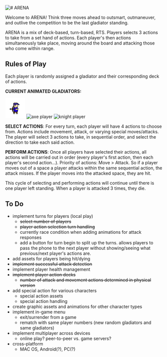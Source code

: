 ![# ARENA](https://github.com/loganherr/arena/blob/master/arena/Assets.xcassets/title.spriteatlas/arena_0.imageset/arena_0.png)

Welcome to ARENA! Think three moves ahead to outsmart, outmaneuver, and outlive the competition to be the last gladiator standing.

ARENA is a mix of deck-based, turn-based, RTS. Players selects 3 actions to take from a set hand of actions. Each player's then actions simultaneously take place, moving around the board and attacking those who come within range.

## 

## Rules of Play

Each player is randomly assigned a gladiator and their corresponding deck of actions.

**CURRENT ANIMATED GLADIATORS:**

![archer player](https://github.com/loganherr/arena/blob/master/arena/Assets.xcassets/archer_idle.spriteatlas/archer_idle_0.imageset/archer_idle_0.png) ![axe player](https://github.com/loganherr/arena/blob/master/arena/Assets.xcassets/axe_idle.spriteatlas/axe_idle_0.imageset/axe_idle_0.png) ![knight player](https://github.com/loganherr/arena/blob/master/arena/Assets.xcassets/knight_idle.spriteatlas/knight_idle_0.imageset/knight_idle_0.png)

**SELECT ACTIONS**: For every turn, each player will have 4 actions to choose from. Actions include movement, attack, or varying special moves/attacks. The player will select 3 actions to take, in sequential order, and select the direction to take each said action.

**PERFORM ACTIONS**: Once all players have selected their actions, all actions will be carried out in order (every player's first action, then each player's second action...). Priority of actions: Move > Attack. So if a player moves out of a space a player attacks within the same sequential action, the attack misses. If the player moves into the attacked space, they are hit.

This cycle of selecting and performing actions will continue until there is one player left standing. When a player is attacked 3 times, they die.


## To Do

* implement turns for players (local play)
  * ~~select number of players~~
  * ~~player action selection turn handling~~
  * currently race condition when adding animations for attack responses
  * add a button for turn begin to split up the turns. allows players to pass the phone to the next player without showing/seeing what previous/next player's actions are.
* add assets for players being hit/dying
* ~~implement successful attack detection~~
* implement player health management
* ~~implement player action decks~~
  * ~~number of attack and movement actions determined in physical version~~
* add special action for various characters
  * special action assets
  * special action handling
* create graphic assets and animations for other character types
* implement in-game menu
  * exit/surrender from a game
  * rematch with same player numbers (new random gladiators and same gladiators)
* implement multiplayer across devices
  * online play? peer-to-peer vs. game servers?
* cross-platform
  * MAC OS, Android(?), PC(?)
